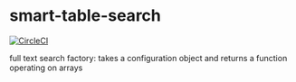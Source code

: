 # smart-table-search

[![CircleCI](https://circleci.com/gh/smart-table/smart-table-search.svg?style=svg)](https://circleci.com/gh/smart-table/smart-table-search)

full text search factory: takes a configuration object and returns a function operating on arrays
